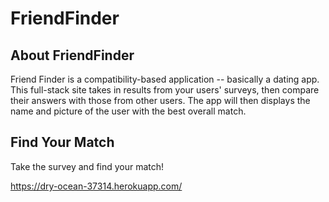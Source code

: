 # FriendFinder

## About FriendFinder

Friend Finder is a compatibility-based application -- basically a dating app. This full-stack site takes in results from your users' surveys, then compare their answers with those from other users. The app will then displays the name and picture of the user with the best overall match.

## Find Your Match

Take the survey and find your match!

https://dry-ocean-37314.herokuapp.com/

